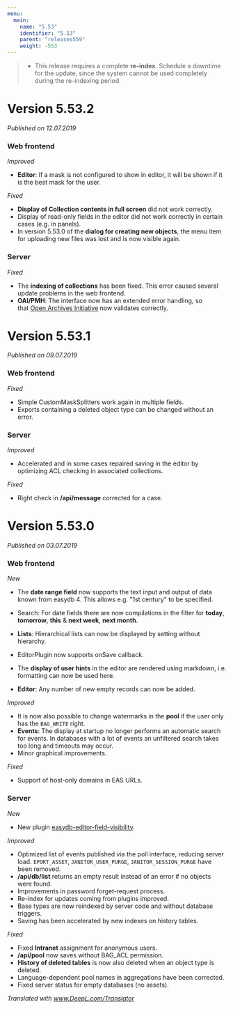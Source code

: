 ```yaml
---
menu:
  main:
    name: "5.53"
    identifier: "5.53"
    parent: "releases559"
    weight: -553
---
```


> * This release requires a complete **re-index**. Schedule a downtime for the update, since the system cannot be used completely during the re-indexing period.

# Version 5.53.2

*Published on 12.07.2019*

### Web frontend

*Improved*

- **Editor**: If a mask is not configured to show in editor, it will be shown if it is the best mask for the user.

*Fixed*

- **Display of Collection contents in full screen** did not work correctly.
- Display of read-only fields in the editor did not work correctly in certain cases (e.g. in panels).
- In version 5.53.0 of the **dialog for creating new objects**, the menu item for uploading new files was lost and is now visible again.

### Server

*Fixed*

- The **indexing of collections** has been fixed. This error caused several update problems in the web frontend.
- **OAI/PMH**: The interface now has an extended error handling, so that [Open Archives Initiative](http://openarchives.org) now validates correctly. 

# Version 5.53.1

*Published on 09.07.2019*

### Web frontend

*Fixed*

- Simple CustomMaskSplitters work again in multiple fields.
- Exports containing a deleted object type can be changed without an error. 

### Server

*Improved*

- Accelerated and in some cases repaired saving in the editor by optimizing ACL checking in associated collections.

*Fixed*

- Right check in **/api/message** corrected for a case.

# Version 5.53.0

*Published on 03.07.2019*

### Web frontend

*New*

- The **date range field** now supports the text input and output of data known from easydb 4. This allows e.g. "1st century" to be specified.

- Search: For date fields there are now compilations in the filter for **today**, **tomorrow**, **this** & **next week**, **next month**. 
- **Lists**: Hierarchical lists can now be displayed by setting without hierarchy.
- EditorPlugin now supports onSave callback.
- The **display of user hints** in the editor are rendered using markdown, i.e. formatting can now be used here.
- **Editor**: Any number of new empty records can now be added. 

*Improved*

- It is now also possible to change watermarks in the **pool** if the user only has the `BAG_WRITE` right.
- **Events**: The display at startup no longer performs an automatic search for events. In databases with a lot of events an unfiltered search takes too long and timeouts may occur.
- Minor graphical improvements.

*Fixed*

- Support of host-only domains in EAS URLs. 

### Server

*New*

- New plugin [easydb-editor-field-visibility](https://github.com/programmfabrik/easydb-editor-field-visibility).

*Improved*

- Optimized list of events published via the poll interface, reducing server load. `EPORT_ASSET`, `JANITOR_USER_PURGE`, `JANITOR_SESSION_PURGE` have been removed.
- **/api/db/list** returns an empty result instead of an error if no objects were found.
- Improvements in password forget-request process.
- Re-index for updates coming from plugins improved.
- Base types are now reindexed by server code and without database triggers.
- Saving has been accelerated by new indexes on history tables.

*Fixed*

- Fixed **Intranet** assignment for anonymous users.
- **/api/pool** now saves without BAG_ACL permission.
- **History of deleted tables** is now also deleted when an object type is deleted.
- Language-dependent pool names in aggregations have been corrected.
- Fixed server status for empty databases (no assets).

*Translated with www.DeepL.com/Translator*